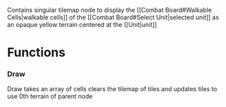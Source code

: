 Contains singular tilemap node to display the [[Combat Board#Walkable Cells|walkable cells]] of the [[Combat Board#Select Unit|selected unit]] as an opaque yellow terrain centered at the [[Unit|unit]]

# Functions

### Draw
Draw takes an array of cells
	clears the tilemap of tiles
	and updates tiles to use 0th terrain of parent node

